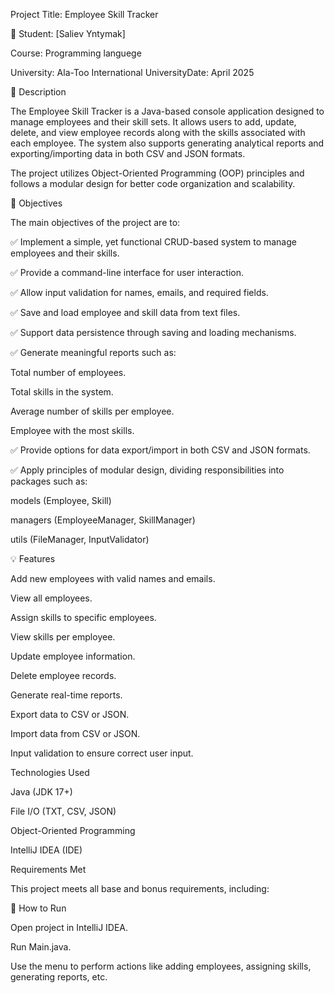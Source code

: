 Project Title: Employee Skill Tracker

👤 Student: [Saliev Yntymak]

Course: Programming languege 

University: Ala-Too International UniversityDate: April 2025

📝 Description

The Employee Skill Tracker is a Java-based console application designed to manage employees and their skill sets. It allows users to add, update, delete, and view employee records along with the skills associated with each employee. The system also supports generating analytical reports and exporting/importing data in both CSV and JSON formats.

The project utilizes Object-Oriented Programming (OOP) principles and follows a modular design for better code organization and scalability.

🌟 Objectives

The main objectives of the project are to:

✅ Implement a simple, yet functional CRUD-based system to manage employees and their skills.

✅ Provide a command-line interface for user interaction.

✅ Allow input validation for names, emails, and required fields.

✅ Save and load employee and skill data from text files.

✅ Support data persistence through saving and loading mechanisms.

✅ Generate meaningful reports such as:

Total number of employees.

Total skills in the system.

Average number of skills per employee.

Employee with the most skills.

✅ Provide options for data export/import in both CSV and JSON formats.

✅ Apply principles of modular design, dividing responsibilities into packages such as:

models (Employee, Skill)

managers (EmployeeManager, SkillManager)

utils (FileManager, InputValidator)

💡 Features

Add new employees with valid names and emails.

 View all employees.

 Assign skills to specific employees.

 View skills per employee.

 Update employee information.

 Delete employee records.

 Generate real-time reports.

 Export data to CSV or JSON.

 Import data from CSV or JSON.

 Input validation to ensure correct user input.

 Technologies Used

 Java (JDK 17+)

 File I/O (TXT, CSV, JSON)

 Object-Oriented Programming

 IntelliJ IDEA (IDE)

 Requirements Met

This project meets all base and bonus requirements, including:



📌 How to Run

Open project in IntelliJ IDEA.

Run Main.java.

Use the menu to perform actions like adding employees, assigning skills, generating reports, etc.

